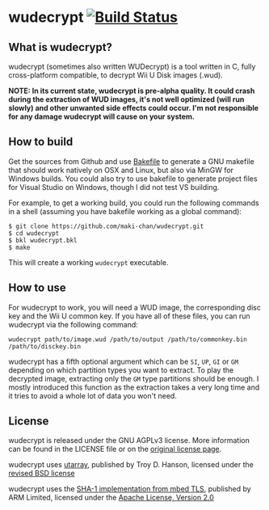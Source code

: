 # wudecrypt [![Build Status](https://travis-ci.org/maki-chan/wudecrypt.svg?branch=master)](https://travis-ci.org/maki-chan/wudecrypt)

## What is wudecrypt?
wudecrypt (sometimes also written WUDecrypt) is a tool written in C, fully cross-platform compatible, to decrypt Wii U Disk images (.wud).

**NOTE: In its current state, wudecrypt is pre-alpha quality. It could crash during the extraction of WUD images, it's not well optimized (will run slowly) and other unwanted side effects could occur. I'm not responsible for any damage wudecrypt will cause on your system.**

## How to build
Get the sources from Github and use [Bakefile](http://bakefile.org) to generate a GNU makefile that should work natively on OSX and Linux, but also via MinGW for Windows builds. You could also try to use bakefile to generate project files for Visual Studio on Windows, though I did not test VS building.

For example, to get a working build, you could run the following commands in a shell (assuming you have bakefile working as a global command):
```
$ git clone https://github.com/maki-chan/wudecrypt.git
$ cd wudecrypt
$ bkl wudecrypt.bkl
$ make
```

This will create a working `wudecrypt` executable.

## How to use
For wudecrypt to work, you will need a WUD image, the corresponding disc key and the Wii U common key. If you have all of these files, you can run wudecrypt via the following command:
```
wudecrypt path/to/image.wud /path/to/output /path/to/commonkey.bin /path/to/disckey.bin
```

wudecrypt has a fifth optional argument which can be `SI`, `UP`, `GI` or `GM` depending on which partition types you want to extract. To play the decrypted image, extracting only the `GM` type partitions should be enough. I mostly introduced this function as the extraction takes a very long time and it tries to avoid a whole lot of data you won't need.

## License
wudecrypt is released under the GNU AGPLv3 license. More information can be found in the LICENSE file or on the [original license page](https://www.gnu.org/licenses/agpl-3.0.txt).

wudecrypt uses [utarray](http://troydhanson.github.com/uthash/), published by Troy D. Hanson, licensed under the [revised BSD license](https://troydhanson.github.io/uthash/license.html)

wudecrypt uses the [SHA-1 implementation from mbed TLS](https://tls.mbed.org/sha-1-source-code), published by ARM Limited, licensed under the [Apache License, Version 2.0](http://www.apache.org/licenses/LICENSE-2.0)
